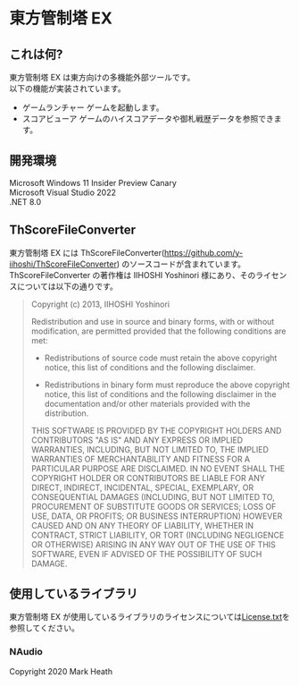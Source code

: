 # 東方管制塔 EX
## これは何?
東方管制塔 EX は東方向けの多機能外部ツールです。<br>
以下の機能が実装されています。
- ゲームランチャー
ゲームを起動します。
- スコアビューア
ゲームのハイスコアデータや御札戦歴データを参照できます。
## 開発環境
Microsoft Windows 11 Insider Preview Canary<br>
Microsoft Visual Studio 2022<br>
.NET 8.0<br>
## ThScoreFileConverter
東方管制塔 EX には ThScoreFileConverter(https://github.com/y-iihoshi/ThScoreFileConverter) のソースコードが含まれています。<br>
ThScoreFileConverter の著作権は IIHOSHI Yoshinori 様にあり、そのライセンスについては以下の通りです。<br>

>Copyright (c) 2013, IIHOSHI Yoshinori
>
>Redistribution and use in source and binary forms, with or without
>modification, are permitted provided that the following conditions are met:
>
>* Redistributions of source code must retain the above copyright notice, this
>  list of conditions and the following disclaimer.
>
>* Redistributions in binary form must reproduce the above copyright notice,
>  this list of conditions and the following disclaimer in the documentation
>  and/or other materials provided with the distribution.
>
>THIS SOFTWARE IS PROVIDED BY THE COPYRIGHT HOLDERS AND CONTRIBUTORS "AS IS"
>AND ANY EXPRESS OR IMPLIED WARRANTIES, INCLUDING, BUT NOT LIMITED TO, THE
>IMPLIED WARRANTIES OF MERCHANTABILITY AND FITNESS FOR A PARTICULAR PURPOSE ARE
>DISCLAIMED. IN NO EVENT SHALL THE COPYRIGHT HOLDER OR CONTRIBUTORS BE LIABLE
>FOR ANY DIRECT, INDIRECT, INCIDENTAL, SPECIAL, EXEMPLARY, OR CONSEQUENTIAL
>DAMAGES (INCLUDING, BUT NOT LIMITED TO, PROCUREMENT OF SUBSTITUTE GOODS OR
>SERVICES; LOSS OF USE, DATA, OR PROFITS; OR BUSINESS INTERRUPTION) HOWEVER
>CAUSED AND ON ANY THEORY OF LIABILITY, WHETHER IN CONTRACT, STRICT LIABILITY,
>OR TORT (INCLUDING NEGLIGENCE OR OTHERWISE) ARISING IN ANY WAY OUT OF THE USE
>OF THIS SOFTWARE, EVEN IF ADVISED OF THE POSSIBILITY OF SUCH DAMAGE.
## 使用しているライブラリ
東方管制塔 EX が使用しているライブラリのライセンスについては[License.txt](ThGameMgr.Ex/License.txt)を参照してください。
### NAudio
Copyright 2020 Mark Heath
